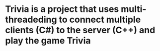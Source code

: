 # Trivia is a project that uses multi-threadeding to connect multiple clients (C#) to the server (C++) and play the game Trivia

